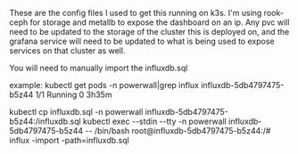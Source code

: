These are the config files I used to get this running on k3s. I'm using rook-ceph for storage and metallb to expose the dashboard on an ip. Any pvc will need to be updated to the storage of the cluster this is deployed on, and the grafana service will need to be updated to what is being used to expose services on that cluster as well.

You will need to manually import the influxdb.sql

example:
 kubectl get pods -n powerwall|grep influx
influxdb-5db4797475-b5z44      1/1     Running   0          3h35m

kubectl cp influxdb.sql -n powerwall influxdb-5db4797475-b5z44:/influxdb.sql
kubectl exec --stdin --tty -n powerwall influxdb-5db4797475-b5z44 -- /bin/bash
root@influxdb-5db4797475-b5z44:/# influx -import -path=influxdb.sql

